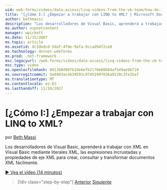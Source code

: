 ```yaml
---
uid: web-forms/videos/data-access/linq-videos-from-the-vb-team/how-do-i-get-started-with-linq-to-xml
title: "[¿Cómo I:] ¿Empezar a trabajar con LINQ to XML? | Microsoft Docs"
author: bethmassi
description: "Los desarrolladores de Visual Basic, aprenderá a trabajar con XML en Visual Basic mediante literales XML, las expresiones incrustadas y propiedades de eje XML para crear, consultar y..."
ms.author: aspnetcontent
manager: wpickett
ms.date: 11/15/2007
ms.topic: article
ms.assetid: dc3dedcd-5daf-4f0e-9afa-9ccad94f2ce0
ms.technology: dotnet-webforms
ms.prod: .net-framework
msc.legacyurl: /web-forms/videos/data-access/linq-videos-from-the-vb-team/how-do-i-get-started-with-linq-to-xml
msc.type: video
ms.openlocfilehash: 0d1380d987b2de6efb2170e08b8daf549ae9bf10
ms.sourcegitcommit: 9a9483aceb34591c97451997036a9120c3fe2baf
ms.translationtype: MT
ms.contentlocale: es-ES
ms.lasthandoff: 11/10/2017
---
```

<a name="how-do-i-get-started-with-linq-to-xml"></a>[¿Cómo I:] ¿Empezar a trabajar con LINQ to XML?
====================
por [Beth Massi](https://github.com/bethmassi)

Los desarrolladores de Visual Basic, aprenderá a trabajar con XML en Visual Basic mediante literales XML, las expresiones incrustadas y propiedades de eje XML para crear, consultar y transformar documentos XML fácilmente.

[&#9654; Vea el vídeo (14 minutos)](https://channel9.msdn.com/Blogs/ASP-NET-Site-Videos/how-do-i-get-started-with-linq-to-xml)

>[!div class="step-by-step"]
[Anterior](how-do-i-upgrade-visual-basic-projects-to-enable-linq.md)
[Siguiente](how-do-i-enable-xml-intellisense-and-use-xml-namespaces.md)
